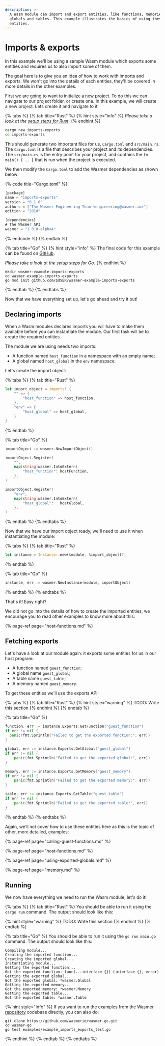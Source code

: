 ```yaml
---
description: >-
  A Wasm module can import and export entities, like functions, memories,
  globals and tables. This example illustrates the basics of using these
  entities.
---
```


# Imports & exports

In this example we'll be using a sample Wasm module which exports some entities and requires us to also import some of them.

The goal here is to give you an idea of how to work with imports and exports. We won't go into the details of each entities, they'll be covered in more details in the other examples.

First we are going to want to initialize a new project. To do this we can navigate to our project folder, or create one. In this example, we will create a new project. Lets create it and navigate to it:

{% tabs %}
{% tab title="Rust" %}
{% hint style="info" %}
_Please take a look at the_ [_setup steps for Rust_](../rust/setup.md)_._
{% endhint %}

```bash
cargo new imports-exports
cd imports-exports
```

This should generate two important files for us, `Cargo.toml` and `src/main.rs`. The `Cargo.toml` is a file that describes your project and its dependencies. The `src/main.rs` is the entry point for your project, and contains the `fn main() { .. }` that is run when the project is executed.

We then modify the `Cargo.toml` to add the Wasmer dependencies as shown below:

{% code title="Cargo.toml" %}
```rust
[package]
name = "imports-exports"
version = "0.1.0"
authors = ["The Wasmer Engineering Team <engineering@wasmer.io>"]
edition = "2018"

[dependencies]
# The Wasmer API
wasmer = "1.0.0-alpha4"
```
{% endcode %}
{% endtab %}

{% tab title="Go" %}
{% hint style="info" %}
The final code for this example can be found on [GitHub](https://github.com/wasmerio/wasmer-go/blob/master/examples/example_imports_exports_test.go).

_Please take a look at the_ _setup steps for Go._
{% endhint %}

```text
mkdir wasmer-example-imports-exports
cd wasmer-example-imports-exports
go mod init github.com/$USER/wasmer-example-imports-exports
```
{% endtab %}
{% endtabs %}

Now that we have everything set up, let's go ahead and try it out!

## Declaring imports

When a Wasm modules declares imports you will have to make them available before you can instantiate the module. Our first task will be to create the required entities.

The module we are using needs two imports:

* A function named `host_function` in a namespace with an empty name;
* A global named `host_global` in the `env` namespace.

Let's create the import object:

{% tabs %}
{% tab title="Rust" %}
```rust
let import_object = imports! {
    "" => {
        "host_function" => host_function,
    },
    "env" => {
        "host_global" => host_global,
    }
}
```
{% endtab %}

{% tab title="Go" %}
```go
importObject := wasmer.NewImportObject()

importObject.Register(
    "",
    map[string]wasmer.IntoExtern{
        "host_function": hostFunction,
    },
)

importObject.Register(
    "env",
    map[string]wasmer.IntoExtern{
        "host_global":   hostGlobal,
    },
)
```
{% endtab %}
{% endtabs %}

Now that we have our import object ready, we'll need to use it when instantiating the module:

{% tabs %}
{% tab title="Rust" %}
```rust
let instance = Instance::new(&module, &import_object)?;
```
{% endtab %}

{% tab title="Go" %}
```go
instance, err := wasmer.NewInstance(module, importObject)
```
{% endtab %}
{% endtabs %}

That's it! Easy right?

We did not go into the details of how to create the imported entities, we encourage you to read other examples to know more about this:

{% page-ref page="host-functions.md" %}

## Fetching exports

Let's have a look at our module again: it exports some entities for us in our host program:

* A function named `guest_function`;
* A global name `guest_global`;
* A table name `guest_table`;
* A memory named `guest_memory`.

To get these entities we'll use the exports API:

{% tabs %}
{% tab title="Rust" %}
{% hint style="warning" %}
TODO: Write this section
{% endhint %}
{% endtab %}

{% tab title="Go" %}
```go
function, err := instance.Exports.GetFunction("guest_function")
if err != nil {
  panic(fmt.Sprintln("Failed to get the exported function:", err))
}

global, err := instance.Exports.GetGlobal("guest_global")
if err != nil {
    panic(fmt.Sprintln("Failed to get the exported global:", err))
}

memory, err := instance.Exports.GetMemory("guest_memory")
if err != nil {
    panic(fmt.Sprintln("Failed to get the exported memory:", err))
}

table, err := instance.Exports.GetTable("guest_table")
if err != nil {
    panic(fmt.Sprintln("Failed to get the exported table:", err))
}
```
{% endtab %}
{% endtabs %}

Again, we'll not cover how to use these entities here as this is the topic of other, more detailed, examples:

{% page-ref page="calling-guest-functions.md" %}

{% page-ref page="host-functions.md" %}

{% page-ref page="using-exported-globals.md" %}

{% page-ref page="memory.md" %}

## Running

We now have everything we need to run the Wasm module, let's do it!

{% tabs %}
{% tab title="Rust" %}
You should be able to run it using the `cargo run` command. The output should look like this:

{% hint style="warning" %}
TODO: Write this section
{% endhint %}
{% endtab %}

{% tab title="Go" %}
You should be able to run it using the `go run main.go` command. The output should look like this:

```text
Compiling module...
Creating the imported function...
Creating the imported global...
Instantiating module...
Getting the exported function...
Got the exported function: func(...interface {}) (interface {}, error)
Getting the exported global...
Got the exported global: *wasmer.Global
Getting the exported memory...
Got the exported memory: *wasmer.Memory
Getting the exported table...
Got the exported table: *wasmer.Table
```

{% hint style="info" %}
If you want to run the examples from the Wasmer [repository](https://github.com/wasmerio/wasmer/) codebase directly, you can also do:

```text
git clone https://github.com/wasmerio/wasmer-go.git
cd wasmer-go
go test examples/example_imports_exports_test.go
```
{% endhint %}
{% endtab %}
{% endtabs %}

